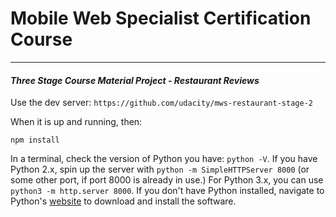# Mobile Web Specialist Certification Course
---
#### _Three Stage Course Material Project - Restaurant Reviews_

Use the dev server: `https://github.com/udacity/mws-restaurant-stage-2`

When it is up and running, then:

`npm install`

In a terminal, check the version of Python you have: `python -V`. If you have Python 2.x, spin up the server with `python -m SimpleHTTPServer 8000` (or some other port, if port 8000 is already in use.) For Python 3.x, you can use `python3 -m http.server 8000`. If you don't have Python installed, navigate to Python's [website](https://www.python.org/) to download and install the software.
